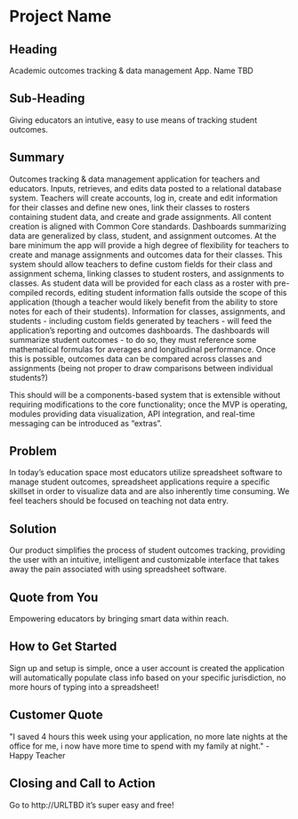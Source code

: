 # Project Name #

<!-- 
> This material was originally posted [here](http://www.quora.com/What-is-Amazons-approach-to-product-development-and-product-management). It is reproduced here for posterities sake.

There is an approach called "working backwards" that is widely used at Amazon. They work backwards from the customer, rather than starting with an idea for a product and trying to bolt customers onto it. While working backwards can be applied to any specific product decision, using this approach is especially important when developing new products or features.

For new initiatives a product manager typically starts by writing an internal press release announcing the finished product. The target audience for the press release is the new/updated product's customers, which can be retail customers or internal users of a tool or technology. Internal press releases are centered around the customer problem, how current solutions (internal or external) fail, and how the new product will blow away existing solutions.

If the benefits listed don't sound very interesting or exciting to customers, then perhaps they're not (and shouldn't be built). Instead, the product manager should keep iterating on the press release until they've come up with benefits that actually sound like benefits. Iterating on a press release is a lot less expensive than iterating on the product itself (and quicker!).

If the press release is more than a page and a half, it is probably too long. Keep it simple. 3-4 sentences for most paragraphs. Cut out the fat. Don't make it into a spec. You can accompany the press release with a FAQ that answers all of the other business or execution questions so the press release can stay focused on what the customer gets. My rule of thumb is that if the press release is hard to write, then the product is probably going to suck. Keep working at it until the outline for each paragraph flows. 

Oh, and I also like to write press-releases in what I call "Oprah-speak" for mainstream consumer products. Imagine you're sitting on Oprah's couch and have just explained the product to her, and then you listen as she explains it to her audience. That's "Oprah-speak", not "Geek-speak".

Once the project moves into development, the press release can be used as a touchstone; a guiding light. The product team can ask themselves, "Are we building what is in the press release?" If they find they're spending time building things that aren't in the press release (overbuilding), they need to ask themselves why. This keeps product development focused on achieving the customer benefits and not building extraneous stuff that takes longer to build, takes resources to maintain, and doesn't provide real customer benefit (at least not enough to warrant inclusion in the press release).
 -->
 
## Heading ##
  Academic outcomes tracking & data management App. Name TBD
## Sub-Heading ##
   Giving educators an intutive, easy to use means of tracking student outcomes.
## Summary ##
Outcomes tracking & data management application for teachers and educators. Inputs, retrieves, and edits data posted to a relational database system. Teachers will create accounts, log in, create and edit information for their classes and define new ones, link their classes to rosters containing student data, and create and grade assignments. All content creation is aligned with Common Core standards. Dashboards summarizing data are generalized by class, student, and assignment outcomes.
At the bare minimum the app will provide a high degree of flexibility for teachers to create and manage assignments and outcomes data for their classes. This system should allow teachers to define custom fields for their class and assignment schema, linking classes to student rosters, and assignments to classes. As student data will be provided for each class as a roster with pre-compiled records, editing student information falls outside the scope of this application (though a teacher would likely benefit from the ability to store notes for each of their students). Information for classes, assignments, and students - including custom fields generated by teachers - will feed the application’s reporting and outcomes dashboards.
The dashboards will summarize student outcomes - to do so, they must reference some mathematical formulas for averages and longitudinal performance. Once this is possible, outcomes data can be compared across classes and assignments (being not proper to draw comparisons between individual students?)

This should will be a components-based system that is extensible without requiring modifications to the core functionality; once the MVP is operating, modules providing data visualization, API integration, and real-time messaging can be introduced as “extras”.

## Problem ##
In today’s education space most educators utilize spreadsheet software to manage student outcomes,  spreadsheet applications require a specific skillset in order to visualize data and are also inherently time consuming. We feel teachers should be focused on teaching not data entry. 
## Solution ##
Our product simplifies the process of student outcomes tracking, providing the user with an intuitive, intelligent and customizable interface that takes away the pain associated with using spreadsheet software. 

## Quote from You ##
Empowering educators by  bringing  smart data within reach.

## How to Get Started ##
 Sign up and setup is simple, once a  user account is created the application will automatically populate class info based on your specific jurisdiction, no more hours of typing into a spreadsheet!
 
## Customer Quote ##
"I saved 4 hours this week using your application, no more late nights at the office for me, i now have more time to spend with my family at night." - Happy Teacher

## Closing and Call to Action ##
Go to http://URLTBD it’s super easy and free!
